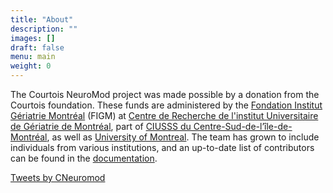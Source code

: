 ```yaml
---
title: "About"
description: ""
images: []
draft: false
menu: main
weight: 0
---
```


The Courtois NeuroMod project was made possible by a donation from the Courtois foundation. These funds are administered by the [Fondation Institut Gériatrie Montréal](https://www.figm.ca/) (FIGM) at [Centre de Recherche de l'institut Universitaire de Gériatrie de Montréal](http://www.criugm.qc.ca/en.html), part of [CIUSSS du Centre-Sud-de-l’île-de-Montréal](https://ciusss-centresudmtl.gouv.qc.ca/), as well as [University of Montreal](https://www.umontreal.ca/en/). The team has grown to include individuals from various institutions, and an up-to-date list of contributors can be found in the [documentation](https://docs.cneuromod.ca/en/2020-alpha/AUTHORS.html).

<dl>
<a class="twitter-timeline" data-theme="dark" href="https://twitter.com/CNeuromod?ref_src=twsrc%5Etfw" data-width="300" data-height="600" data-chrome="nofooter noborders transparent">Tweets by CNeuromod </a> <script async src="https://platform.twitter.com/widgets.js" charset="utf-8"></script>
</dl>
